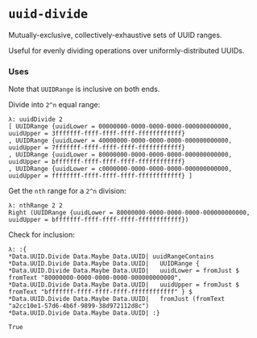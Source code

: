 # `uuid-divide`

Mutually-exclusive, collectively-exhaustive sets of UUID ranges.

Useful for evenly dividing operations over uniformly-distributed UUIDs.

### Uses

Note that `UUIDRange` is inclusive on both ends.

Divide into `2^n` equal range:
```
λ: uuidDivide 2
[ UUIDRange {uuidLower = 00000000-0000-0000-0000-000000000000, uuidUpper = 3fffffff-ffff-ffff-ffff-ffffffffffff}
, UUIDRange {uuidLower = 40000000-0000-0000-0000-000000000000, uuidUpper = 7fffffff-ffff-ffff-ffff-ffffffffffff}
, UUIDRange {uuidLower = 80000000-0000-0000-0000-000000000000, uuidUpper = bfffffff-ffff-ffff-ffff-ffffffffffff}
, UUIDRange {uuidLower = c0000000-0000-0000-0000-000000000000, uuidUpper = ffffffff-ffff-ffff-ffff-ffffffffffff} ]
```

Get the `nth` range for a `2^n` division:
```
λ: nthRange 2 2
Right (UUIDRange {uuidLower = 80000000-0000-0000-0000-000000000000, uuidUpper = bfffffff-ffff-ffff-ffff-ffffffffffff})
```

Check for inclusion:
```
λ: :{
*Data.UUID.Divide Data.Maybe Data.UUID| uuidRangeContains
*Data.UUID.Divide Data.Maybe Data.UUID|   UUIDRange {
*Data.UUID.Divide Data.Maybe Data.UUID|   uuidLower = fromJust $ fromText "80000000-0000-0000-0000-000000000000",
*Data.UUID.Divide Data.Maybe Data.UUID|   uuidUpper = fromJust $ fromText "bfffffff-ffff-ffff-ffff-ffffffffffff" } $
*Data.UUID.Divide Data.Maybe Data.UUID|   fromJust (fromText "a2cc10e1-57d6-4b6f-9899-38d972112d8c")
*Data.UUID.Divide Data.Maybe Data.UUID| :}

True
```
